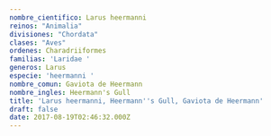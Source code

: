```yaml
---
nombre_cientifico: Larus heermanni
reinos: "Animalia"
divisiones: "Chordata"
clases: "Aves"
ordenes: Charadriiformes
familias: 'Laridae '
generos: Larus
especie: 'heermanni '
nombre_comun: Gaviota de Heermann
nombre_ingles: Heermann's Gull
title: 'Larus heermanni, Heermann''s Gull, Gaviota de Heermann'
draft: false
date: 2017-08-19T02:46:32.000Z
---
```


